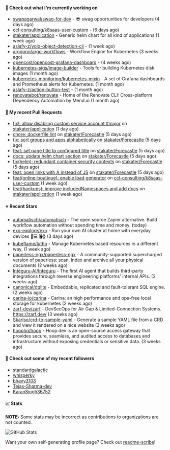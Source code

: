 #### 👷 Check out what I'm currently working on

- [swapagarwal/swag-for-dev](https://github.com/swapagarwal/swag-for-dev) - 😎 swag opportunities for developers (4 days ago)
- [ccl-consulting/k8saas-user-custom](https://github.com/ccl-consulting/k8saas-user-custom) -  (6 days ago)
- [stakater/application](https://github.com/stakater/application) - Generic helm chart for all kind of applications (1 week ago)
- [aslafy-z/yolo-object-detection-cli](https://github.com/aslafy-z/yolo-object-detection-cli) -  (1 week ago)
- [argoproj/argo-workflows](https://github.com/argoproj/argo-workflows) - Workflow Engine for Kubernetes (3 weeks ago)
- [opencost/opencost-grafana-dashboard](https://github.com/opencost/opencost-grafana-dashboard) -  (4 weeks ago)
- [kubernetes-sigs/image-builder](https://github.com/kubernetes-sigs/image-builder) - Tools for building Kubernetes disk images (1 month ago)
- [kubernetes-monitoring/kubernetes-mixin](https://github.com/kubernetes-monitoring/kubernetes-mixin) -  A set of Grafana dashboards and Prometheus alerts for Kubernetes. (1 month ago)
- [aslafy-z/action-button-test](https://github.com/aslafy-z/action-button-test) -  (1 month ago)
- [renovatebot/renovate](https://github.com/renovatebot/renovate) - Home of the Renovate CLI: Cross-platform Dependency Automation by Mend.io (1 month ago)



#### 🔨 My recent Pull Requests

- [fix!: allow disabling custom service account #major](https://github.com/stakater/application/pull/361) on [stakater/application](https://github.com/stakater/application) (1 day ago)
- [chore: dockerfile lint](https://github.com/stakater/Forecastle/pull/462) on [stakater/Forecastle](https://github.com/stakater/Forecastle) (5 days ago)
- [fix: sort groups and apps alphabetically](https://github.com/stakater/Forecastle/pull/461) on [stakater/Forecastle](https://github.com/stakater/Forecastle) (5 days ago)
- [feat: set page title to configured title](https://github.com/stakater/Forecastle/pull/460) on [stakater/Forecastle](https://github.com/stakater/Forecastle) (5 days ago)
- [docs: update helm chart section](https://github.com/stakater/Forecastle/pull/459) on [stakater/Forecastle](https://github.com/stakater/Forecastle) (5 days ago)
- [fix(helm): redundant container security contexts](https://github.com/stakater/Forecastle/pull/458) on [stakater/Forecastle](https://github.com/stakater/Forecastle) (5 days ago)
- [feat: open links with A instead of JS](https://github.com/stakater/Forecastle/pull/457) on [stakater/Forecastle](https://github.com/stakater/Forecastle) (5 days ago)
- [feat(online-boutique): enable load generator](https://github.com/ccl-consulting/k8saas-user-custom/pull/8) on [ccl-consulting/k8saas-user-custom](https://github.com/ccl-consulting/k8saas-user-custom) (1 week ago)
- [feat(backups): improve includedNamespaces and add docs](https://github.com/stakater/application/pull/357) on [stakater/application](https://github.com/stakater/application) (1 week ago)

#### ⭐ Recent Stars

- [automatisch/automatisch](https://github.com/automatisch/automatisch) - The open source Zapier alternative. Build workflow automation without spending time and money. (today)
- [exo-explore/exo](https://github.com/exo-explore/exo) - Run your own AI cluster at home with everyday devices 📱💻 🖥️⌚ (3 days ago)
- [kubeflame/lutho](https://github.com/kubeflame/lutho) - Manage Kubernetes based resources in a different way. (1 week ago)
- [paperless-ngx/paperless-ngx](https://github.com/paperless-ngx/paperless-ngx) - A community-supported supercharged version of paperless: scan, index and archive all your physical documents (2 weeks ago)
- [Integuru-AI/Integuru](https://github.com/Integuru-AI/Integuru) - The first AI agent that builds third-party integrations through reverse engineering platforms&#39; internal APIs. (2 weeks ago)
- [canonical/dqlite](https://github.com/canonical/dqlite) - Embeddable, replicated and fault-tolerant SQL engine. (2 weeks ago)
- [carina-io/carina](https://github.com/carina-io/carina) - Carina: an high performance and ops-free local storage for kubernetes (2 weeks ago)
- [zarf-dev/zarf](https://github.com/zarf-dev/zarf) - DevSecOps for Air Gap &amp; Limited-Connection Systems. https://zarf.dev/ (3 weeks ago)
- [Skarlso/crd-to-sample-yaml](https://github.com/Skarlso/crd-to-sample-yaml) - Generate a sample YAML file from a CRD and view it rendered on a nice website (3 weeks ago)
- [hoophq/hoop](https://github.com/hoophq/hoop) - Hoop.dev is an open-source access gateway that provides secure, seamless, and audited access to databases and infrastructure without exposing credentials or sensitive data. (3 weeks ago)

#### 👯 Check out some of my recent followers

- [standardgalactic](https://github.com/standardgalactic)
- [whisperky](https://github.com/whisperky)
- [bhavy3103](https://github.com/bhavy3103)
- [Tejas-Sharma-dev](https://github.com/Tejas-Sharma-dev)
- [KaranSingh36752](https://github.com/KaranSingh36752)

#### 📈 Stats

**NOTE:** Some stats may be incorrect as contributions to organizations
are not counted.

![GitHub Stats](https://github-readme-stats.vercel.app/api?username=aslafy-z&count_private=false&theme=tokyonight&show_icons=true)

Want your own self-generating profile page? Check out [readme-scribe](https://github.com/muesli/readme-scribe)!
